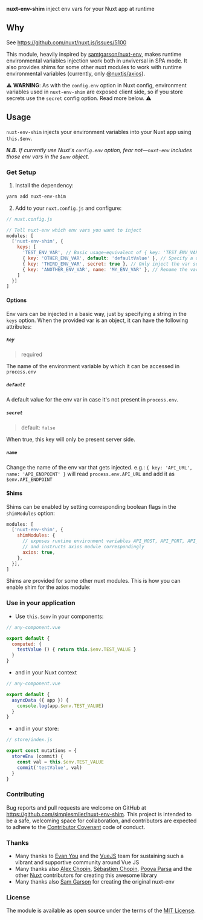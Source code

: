 **nuxt-env-shim** inject env vars for your Nuxt app at runtime

## Why

See https://github.com/nuxt/nuxt.js/issues/5100

This module, heavily inspired by [samtgarson/nuxt-env](https://github.com/samtgarson/nuxt-env), makes runtime environmental
variables injection work both in unviversal in SPA mode. It also provides shims for some other nuxt modules to work with
runtime environmental variables (currently, only [@nuxtjs/axios](https://github.com/nuxt-community/axios-module)).

⚠ **WARNING**: As with the `config.env` option in Nuxt config, environment variables used in `nuxt-env-shim` are exposed client side, so if you store secrets use the `secret` config option. Read more below. ⚠

## Usage

`nuxt-env-shim` injects your environment variables into your Nuxt app using `this.$env`.

_**N.B.** If currently use Nuxt's `config.env` option, fear not—`nuxt-env` includes those env vars in the `$env` object._

### Get Setup

1. Install the dependency:
```bash
yarn add nuxt-env-shim
```

2. Add to your `nuxt.config.js` and configure:
```js
// nuxt.config.js

// Tell nuxt-env which env vars you want to inject
modules: [
  ['nuxt-env-shim', {
    keys: [
      'TEST_ENV_VAR', // Basic usage—equivalent of { key: 'TEST_ENV_VAR' }
      { key: 'OTHER_ENV_VAR', default: 'defaultValue' }, // Specify a default value
      { key: 'THIRD_ENV_VAR', secret: true }, // Only inject the var server side
      { key: 'ANOTHER_ENV_VAR', name: 'MY_ENV_VAR' }, // Rename the variable
    ]
  }]
]
```

#### Options

Env vars can be injected in a basic way, just by specifying a string in the `keys` option.
When the provided var is an object, it can have the following attributes:

##### `key`
> required

The name of the environment variable by which it can be accessed in `process.env`

##### `default`

A default value for the env var in case it's not present in `process.env`.

##### `secret`
> default: `false`

When true, this key will only be present server side.

##### `name`

Change the name of the env var that gets injected. e.g.: `{ key: 'API_URL', name: 'API_ENDPOINT' }` will read `process.env.API_URL` and add it as `$env.API_ENDPOINT`

#### Shims

Shims can be enabled by setting corresponding boolean flags in the `shimModules` option:

```js
modules: [
  ['nuxt-env-shim', {
    shimModules: {
      // exposes runtime environment variables API_HOST, API_PORT, API_PREFIX, API_URL and API_URL_BROWSER
      // and instructs axios module correspondingly
      axios: true,
    },
  }],
]
```

Shims are provided for some other nuxt modules. This is how you can enable shim for the axios module:


### Use in your application

- Use `this.$env` in your components:
```js
// any-component.vue

export default {
  computed: {
    testValue () { return this.$env.TEST_VALUE }
  }
}
```

- and in your Nuxt context
```js
// any-component.vue

export default {
  asyncData ({ app }) {
    console.log(app.$env.TEST_VALUE)
  }
}
```

- and in your store:
```js
// store/index.js

export const mutations = {
  storeEnv (commit) {
    const val = this.$env.TEST_VALUE
    commit('testValue', val)
  }
}
```

### Contributing

Bug reports and pull requests are welcome on GitHub at https://github.com/simplesmiler/nuxt-env-shim. This project is intended to be a safe, welcoming space for collaboration, and contributors are expected to adhere to the [Contributor Covenant](http://contributor-covenant.org) code of conduct.

### Thanks

- Many thanks to [Evan You](https://github.com/yyx990803) and the [VueJS](https://github.com/vuejs) team for sustaining such a vibrant and supportive community around Vue JS
- Many thanks also [Alex Chopin](https://github.com/alexchopin), [Sébastien Chopin](https://github.com/Atinux), [Pooya Parsa](https://github.com/pi0) and the other [Nuxt](https://github.com/nuxt) contributors for creating this awesome library
- Many thanks also [Sam Garson](https://github.com/samtgarson) for creating the original nuxt-env

### License

The module is available as open source under the terms of the [MIT License](http://opensource.org/licenses/MIT).
